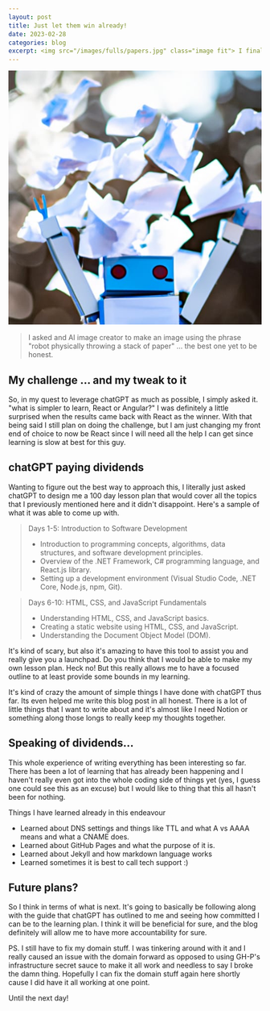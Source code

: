 ```yaml
---
layout: post
title: Just let them win already!
date: 2023-02-28
categories: blog
excerpt: <img src="/images/fulls/papers.jpg" class="image fit"> I finally got around to making a GitHub Pages blog. It's been an interesting time thus far because, I know things for me aren't always immediately intuitive and sometimes there is a bit of a grind to make things work. I often would joke with colleagues and say that for every day of work they put in, I would have to put in two. Just to have the retention they would overall. 
---
```


<img src="/images/fulls/papers.jpg" class="image fit"> 

> I asked and AI image creator to make an image using the phrase "robot physically throwing a stack of paper" ... the best one yet to be honest.

## My challenge ... and my tweak to it
So, in my quest to leverage chatGPT as much as possible, I simply asked it. "what is simpler to learn, React or Angular?" I was definitely a little surprised when the results came back with React as the winner. With that being said I still plan on doing the challenge, but I am just changing my front end of choice to now be React since I will need all the help I can get since learning is slow at best for this guy.

## chatGPT paying dividends
Wanting to figure out the best way to approach this, I literally just asked chatGPT to design me a 100 day lesson plan that would cover all the topics that I previously mentioned here and it didn't disappoint. Here's a sample of what it was able to come up with.

> Days 1-5: Introduction to Software Development
> - Introduction to programming concepts, algorithms, data structures, and software development principles.
> - Overview of the .NET Framework, C# programming language, and React.js library.
> - Setting up a development environment (Visual Studio Code, .NET Core, Node.js, npm, Git).

> Days 6-10: HTML, CSS, and JavaScript Fundamentals
> - Understanding HTML, CSS, and JavaScript basics.
> - Creating a static website using HTML, CSS, and JavaScript.
> - Understanding the Document Object Model (DOM).

It's kind of scary, but also it's amazing to have this tool to assist you and really give you a launchpad. Do you think that I would be able to make my own lesson plan. Heck no! But this really allows me to have a focused outline to at least provide some bounds in my learning.

It's kind of crazy the amount of simple things I have done with chatGPT thus far. Its even helped me write this blog post in all honest.
There is a lot of little things that I want to write about and it's almost like I need Notion or something along those longs to really keep my thoughts together.

## Speaking of dividends...
This whole experience of writing everything has been interesting so far. There has been a lot of learning that has already been happening and I haven't really even got into the whole coding side of things yet (yes, I guess one could see this as an excuse) but I would like to thing that this all hasn't been for nothing.

Things I have learned already in this endeavour
- Learned about DNS settings and things like TTL and what A vs AAAA means and what a CNAME does.
- Learned about GitHub Pages and what the purpose of it is.
- Learned about Jekyll and how markdown language works
- Learned sometimes it is best to call tech support :)

## Future plans?
So I think in terms of what is next. It's going to basically be following along with the guide that chatGPT has outlined to me and seeing how committed I can be to the learning plan. I think it will be beneficial for sure, and the blog definitely will allow me to have more accountability for sure.

PS. I still have to fix my domain stuff. I was tinkering around with it and I really caused an issue with the domain forward as opposed to using GH-P's infrastructure secret sauce to make it all work and needless to say I broke the damn thing. Hopefully I can fix the domain stuff again here shortly cause I did have it all working at one point.

Until the next day!